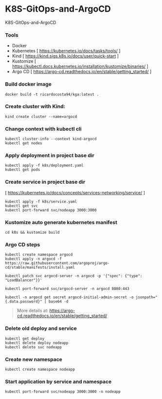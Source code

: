 # K8S-GitOps-and-ArgoCD
K8S-GitOps-and-ArgoCD

### Tools
- Docker
- Kubernetes [ https://kubernetes.io/docs/tasks/tools/ ]
- Kind [ https://kind.sigs.k8s.io/docs/user/quick-start ]
- Kustomize [ https://kubectl.docs.kubernetes.io/installation/kustomize/binaries/ ]
- Argo CD [ https://argo-cd.readthedocs.io/en/stable/getting_started/ ]

### Build docker image
```
docker build -t ricardocosta94/kga:latest .
```

### Create cluster with Kind:
```
kind create cluster --name=argocd
```

### Change context with kubectl cli
```
kubectl cluster-info --context kind-argocd
kubectl get nodes
```

### Apply deployment in project base dir
```
kubectl apply -f k8s/deployment.yaml
kubectl get pods
```

### Create service in project base dir
[ https://kubernetes.io/docs/concepts/services-networking/service/ ]
```
kubectl apply -f k8s/service.yaml
kubectl get svc
kubectl port-forward svc/nodeapp 3000:3000
```

### Kustomize auto generate kubernetes manifest
```
cd k8s && kustomize build
```

### Argo CD steps
```
kubectl create namespace argocd
kubectl apply -n argocd -f https://raw.githubusercontent.com/argoproj/argo-cd/stable/manifests/install.yaml

kubectl patch svc argocd-server -n argocd -p '{"spec": {"type": "LoadBalancer"}}'

kubectl port-forward svc/argocd-server -n argocd 8080:443

kubectl -n argocd get secret argocd-initial-admin-secret -o jsonpath="{.data.password}" | base64 -d
```
> More details at: https://argo-cd.readthedocs.io/en/stable/getting_started/

### Delete old deploy and service
```
kubectl get deploy
kubectl delete deploy nodeapp
kubectl delete svc nodeapp
```

### Create new namespace
```
kubectl create namespace nodeapp
```


### Start application by service and namespace
```
kubectl port-forward svc/nodeapp 3000:3000 -n nodeapp
```
